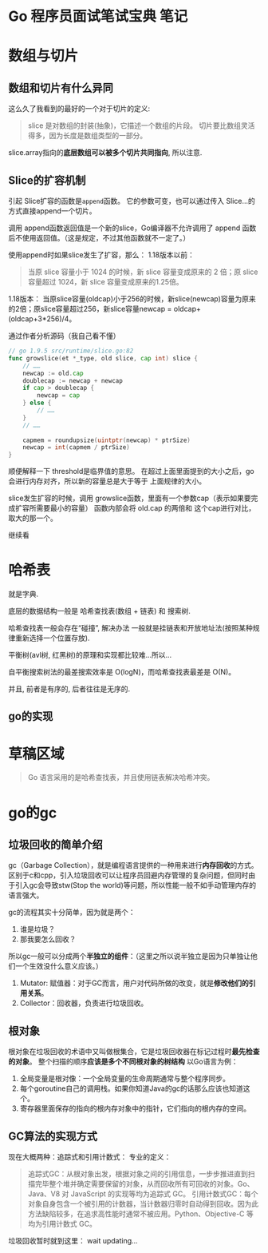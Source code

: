 # Go 程序员面试笔试宝典 笔记
# 数组与切片
## 数组和切片有什么异同
这么久了我看到的最好的一个对于切片的定义: 
> slice 是对数组的封装(抽象)，它描述一个数组的片段。
> 切片要比数组灵活得多，因为长度是数组类型的一部分。

slice.array指向的**底层数组可以被多个切片共同指向**, 所以注意. 

## Slice的扩容机制
引起 Slice扩容的函数是`append`函数。
它的参数可变，也可以通过传入 Slice...的方式直接append一个切片。

调用 append函数返回值是一个新的slice，Go编译器不允许调用了 append 函数后不使用返回值。（这是规定，不过其他函数就不一定了。）

使用append时如果slice发生了扩容，那么：
1.18版本以前：
> 当原 slice 容量小于 1024 的时候，新 slice 容量变成原来的 2 倍；原 slice 容量超过 1024，新 slice 容量变成原来的1.25倍。

1.18版本：
当原slice容量(oldcap)小于256的时候，新slice(newcap)容量为原来的2倍；原slice容量超过256，新slice容量newcap = oldcap+(oldcap+3*256)/4。

通过作者分析源码（我自己看不懂）
```go
// go 1.9.5 src/runtime/slice.go:82
func growslice(et *_type, old slice, cap int) slice {
    // ……
    newcap := old.cap
	doublecap := newcap + newcap
	if cap > doublecap {
		newcap = cap
	} else {
		// ……
	}
	// ……
	
	capmem = roundupsize(uintptr(newcap) * ptrSize)
	newcap = int(capmem / ptrSize)
}
```
顺便解释一下 threshold是临界值的意思。
在超过上面里面提到的大小之后，go会进行内存对齐，所以新的容量总是大于等于 上面规律的大小。

slice发生扩容的时候，调用 growslice函数，里面有一个参数cap（表示如果要完成扩容所需要最小的容量）
函数内部会将 old.cap 的两倍和 这个cap进行对比，取大的那一个。

继续看


# 哈希表
就是字典. 

底层的数据结构一般是 哈希查找表(数组 \+ 链表) 和 搜索树. 

哈希查找表一般会存在“碰撞”, 解决办法 一般就是挂链表和开放地址法(按照某种规律重新选择一个位置存放). 

平衡树(avl树, 红黑树)的原理和实现都比较难...所以...

自平衡搜索树法的最差搜索效率是 O(logN)，而哈希查找表最差是 O(N)。

并且, 前者是有序的, 后者往往是无序的. 

## go的实现

# 草稿区域

> Go 语言采用的是哈希查找表，并且使用链表解决哈希冲突。 

# go的gc
## 垃圾回收的简单介绍
gc（Garbage Collection），就是编程语言提供的一种用来进行**内存回收**的方式。
区别于c和cpp，引入垃圾回收可以让程序员回避内存管理的复杂问题，但同时由于引入gc会导致stw(Stop the world)等问题，所以性能一般不如手动管理内存的语言强大。

gc的流程其实十分简单，因为就是两个：
1. 谁是垃圾？
1. 那我要怎么回收？

所以gc一般可以分成两个**半独立的组件**：（这里之所以说半独立是因为只单独让他们一个生效没什么意义应该。）
1. Mutator: 赋值器：对于GC而言，用户对代码所做的改变，就是**修改他们的引用关系**。
1. Collector：回收器，负责进行垃圾回收。

## 根对象
根对象在垃圾回收的术语中又叫做根集合，它是垃圾回收器在标记过程时**最先检查的对象**。
整个扫描的顺序**应该是多个不同根对象的树结构**
以Go语言为例：
1. 全局变量是根对像：一个全局变量的生命周期通常与整个程序同步。
1. 每个goroutine自己的调用栈。如果你知道Java的gc的话那么应该也知道这个。
1. 寄存器里面保存的指向的根内存对象中的指针，它们指向的根内存的空间。

## GC算法的实现方式
现在大概两种：追踪式和引用计数式：
专业的定义：
> 追踪式GC：从根对象出发，根据对象之间的引用信息，一步步推进直到扫描完毕整个堆并确定需要保留的对象，从而回收所有可回收的对象。Go、 Java、V8 对 JavaScript 的实现等均为追踪式 GC。
> 引用计数式GC：每个对象自身包含一个被引用的计数器，当计数器归零时自动得到回收。因为此方法缺陷较多，在追求高性能时通常不被应用。Python、Objective-C 等均为引用计数式 GC。

垃圾回收暂时就到这里：
wait updating...